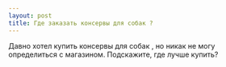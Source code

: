 ```yaml
---
layout: post 
title: Где заказать консервы для собак ? 
--- 
```

Давно хотел купить консервы для собак , но никак не могу определиться с магазином. Подскажите, где лучше купить?